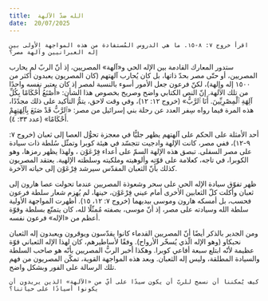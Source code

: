 ```yaml
---
title:  الله ضدّ الآلهة
date:  20/07/2025
---
```


`اقرأ خروج ٧: ٨-١٥. ما هي الدروس المُستفادة من هذه المواجهة الأولى بين إله العبرانيين وآلهة مصر؟`

ستدور المعارك القادمة بين الإله الحي و«آلهة» المصريين، إذ أنّ الربّ لم يحارب المصريين، أو حتّى مصر بحدّ ذاتها، بل كان يُحارب آلهتهم (كان المصريون يعبدون أكثر من ١٥٠٠ إله وإلهة)، لكنّ فرعون جعل الأمور أسوء بالنسبة لمصر إذ كان يعتبر نفسه واحدًا من تلك الآلهة. إنّ النص الكتابي واضح وصريح بخصوص هذا الشأن: «أَصْنَعُ أَحْكَامًا بِكُلِّ آلِهَةِ ٱلْمِصْرِيِّينَ. أَنَا ٱلرَّبُّ» (خروج ١٢: ١٢)، وفي وقت لاحق، يتمُّ التأكيد على ذلك مجدّدًا، هذه المرة فيما رواه سِفر العدد عن رحلة بني إسرائيل من مصر: «ٱلرَّبُّ قَدْ صَنَعَ بِآلِهَتِهِمْ أَحْكَامًا» (عدد ٣٣: ٤).

أحد الأمثلة على الحكم على آلهتهم يظهر جليًّا في معجزة تحوُّل العصا إلى ثعبان (خروج ٧: ٩-١٢)، ففي مصر، كانت الإلهة وادجيت تتجسّد في هيئة كوبرا وتمثّل سُلطة ذات سيادة على مصر السفلى. تبصق هذه الإلهة السمّ على أعداء فِرْعَوْن ، ولهذا يظهر رمزها، وهو الكوبرا، في تاجه، كعلامة على قوّته وألوهيته وملكيته وسلطته الإلهية. يعتقد المصريون كذلك بأنّ الثعبان المقدّس سيرشد فِرْعَوْن إلى حياته الآخرة.

ظهر تفوّق سيادة الإله الحي على سحر وشعوذة المصريين عندما تحولت عصا هارون إلى ثعبان وأكلت كلّ الثعابين الأخرى أمام عيني فِرْعَوْن، حينها، لم يُهزم شعار سلطة فرعون فحسب، بل أمسكه هارون وموسى بيديهما (خروج ٧: ١٢، ١٥). أظهرت المواجهة الأولية سلطة الله وسيادته على مصر، إذ أنّ موسى، بصفته مُمثّلًا لله، كان يتمتّع بسلطة وقوّة أعظم من «الإله» فرعون نفسه.

ومن الجدير بالذكر أيضًا أنّ المصريين القدماء كانوا يقدّسون ويوقرون ويعبدون إله الثعبان نحبكاو (وهو الإله الّذي يُسخّر الأرواح). وفقًا لأساطيرهم، كان لهذا الإله الثعباني قوّة عظيمة لأنّه ابتلع سبعة أفاعي كوبرا. وهكذا أخبر الربُّ المصريين بأنّه هو صاحب السلطة والسيادة المطلقة، وليس إله الثعبان. وبعد هذه المواجهة القوية، تمكّن المصريون من فهم تلك الرسالة على الفور وبشكل واضح.

`كيف يُمكننا أن نسمح للربّ أن يكون سيدًا على أيّ من «الآلهة» الذين يريدون أن يكونوا أسيادًا على حياتنا؟`
